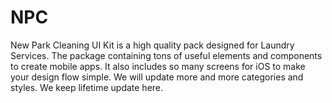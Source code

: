 # NPC
New Park Cleaning UI Kit is a high quality pack designed for Laundry Services. The package containing tons of useful elements and components to create mobile apps. It also includes so many screens for iOS to make your design flow simple. We will update more and more categories and styles. We keep lifetime update here.
